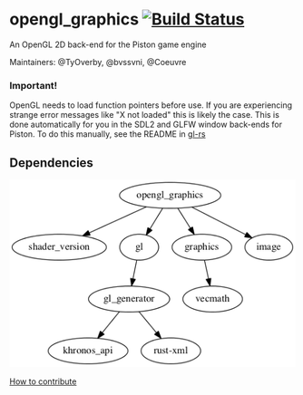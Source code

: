 # opengl_graphics [![Build Status](https://travis-ci.org/PistonDevelopers/opengl_graphics.svg)](https://travis-ci.org/PistonDevelopers/opengl_graphics)

An OpenGL 2D back-end for the Piston game engine

Maintainers: @TyOverby, @bvssvni, @Coeuvre

### Important!

OpenGL needs to load function pointers before use.
If you are experiencing strange error messages like "X not loaded" this is likely the case.
This is done automatically for you in the SDL2 and GLFW window back-ends for Piston.
To do this manually, see the README in [gl-rs](https://github.com/bjz/gl-rs)

## Dependencies

![dependencies](./Cargo.png)

[How to contribute](https://github.com/PistonDevelopers/piston/blob/master/CONTRIBUTING.md)
